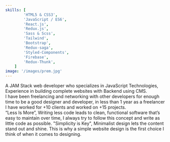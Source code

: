 ```yaml
---
skills: [
		'HTML5 & CSS3',
		'JavaScript / ES6',
		'React.js',
		'Redux.js',
		'Sass & Scss',
		'Tailwind',
		'Bootstrap',
		'Redux-saga',
		'Styled-Components',
		'Firebase',
		'Redux-Thunk',
    ]
image: '/images/prem.jpg'
---
```


A JAM Stack web developer who specializes in JavaScript Technologies, Experience in building complete websites with Backend using CMS.<br />
I have been freelancing and networking with other developers for enough time to be a good designer and developer, in less than 1 year as a freelancer I have worked for +10 clients and worked on +15 projects.<br />
“Less Is More”, Writing less code leads to clean, functional software that’s easy to maintain over time, I always try to follow this concept and write as little code as possible.
"Simplicity is Key", Minimalist design lets the content stand out and shine. This is why a simple website design is the first choice I think of when it comes to designing.
